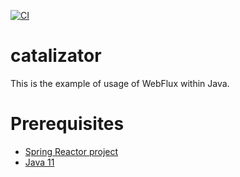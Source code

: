 [![CI](https://github.com/amonin7/catalizator/actions/workflows/gradle.yml/badge.svg)](https://github.com/amonin7/catalizator/actions/workflows/gradle.yml)
# catalizator

This is the example of usage of WebFlux within Java.

# Prerequisites

- [Spring Reactor project](https://spring.io/reactive)
- [Java 11](https://www.oracle.com/java/technologies/javase/jdk11-archive-downloads.html)
